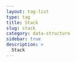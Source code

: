 ```yaml
---
layout: tag-list
type: tag
title: Stack
slug: stack
category: data-structure
sidebar: true
description: >
  Stack
---
```

